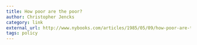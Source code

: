 ```yaml
---
title: How poor are the poor?
author: Christopher Jencks
category: link
external_url: http://www.nybooks.com/articles/1985/05/09/how-poor-are-the-poor/
tags: policy
---
```

